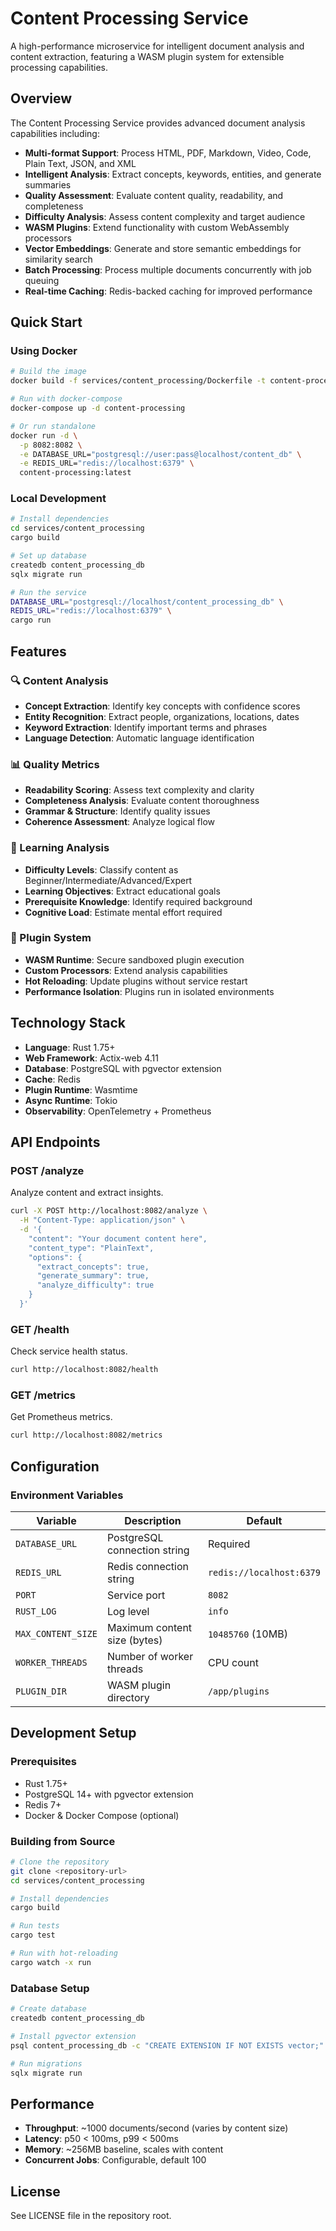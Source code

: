 # Content Processing Service

A high-performance microservice for intelligent document analysis and content extraction, featuring a WASM plugin system for extensible processing capabilities.

## Overview

The Content Processing Service provides advanced document analysis capabilities including:

- **Multi-format Support**: Process HTML, PDF, Markdown, Video, Code, Plain Text, JSON, and XML
- **Intelligent Analysis**: Extract concepts, keywords, entities, and generate summaries
- **Quality Assessment**: Evaluate content quality, readability, and completeness
- **Difficulty Analysis**: Assess content complexity and target audience
- **WASM Plugins**: Extend functionality with custom WebAssembly processors
- **Vector Embeddings**: Generate and store semantic embeddings for similarity search
- **Batch Processing**: Process multiple documents concurrently with job queuing
- **Real-time Caching**: Redis-backed caching for improved performance

## Quick Start

### Using Docker

```bash
# Build the image
docker build -f services/content_processing/Dockerfile -t content-processing:latest .

# Run with docker-compose
docker-compose up -d content-processing

# Or run standalone
docker run -d \
  -p 8082:8082 \
  -e DATABASE_URL="postgresql://user:pass@localhost/content_db" \
  -e REDIS_URL="redis://localhost:6379" \
  content-processing:latest
```

### Local Development

```bash
# Install dependencies
cd services/content_processing
cargo build

# Set up database
createdb content_processing_db
sqlx migrate run

# Run the service
DATABASE_URL="postgresql://localhost/content_processing_db" \
REDIS_URL="redis://localhost:6379" \
cargo run
```

## Features

### 🔍 Content Analysis
- **Concept Extraction**: Identify key concepts with confidence scores
- **Entity Recognition**: Extract people, organizations, locations, dates
- **Keyword Extraction**: Identify important terms and phrases
- **Language Detection**: Automatic language identification

### 📊 Quality Metrics
- **Readability Scoring**: Assess text complexity and clarity
- **Completeness Analysis**: Evaluate content thoroughness
- **Grammar & Structure**: Identify quality issues
- **Coherence Assessment**: Analyze logical flow

### 🎯 Learning Analysis
- **Difficulty Levels**: Classify content as Beginner/Intermediate/Advanced/Expert
- **Learning Objectives**: Extract educational goals
- **Prerequisite Knowledge**: Identify required background
- **Cognitive Load**: Estimate mental effort required

### 🔌 Plugin System
- **WASM Runtime**: Secure sandboxed plugin execution
- **Custom Processors**: Extend analysis capabilities
- **Hot Reloading**: Update plugins without service restart
- **Performance Isolation**: Plugins run in isolated environments

## Technology Stack

- **Language**: Rust 1.75+
- **Web Framework**: Actix-web 4.11
- **Database**: PostgreSQL with pgvector extension
- **Cache**: Redis
- **Plugin Runtime**: Wasmtime
- **Async Runtime**: Tokio
- **Observability**: OpenTelemetry + Prometheus

## API Endpoints

### POST /analyze
Analyze content and extract insights.

```bash
curl -X POST http://localhost:8082/analyze \
  -H "Content-Type: application/json" \
  -d '{
    "content": "Your document content here",
    "content_type": "PlainText",
    "options": {
      "extract_concepts": true,
      "generate_summary": true,
      "analyze_difficulty": true
    }
  }'
```

### GET /health
Check service health status.

```bash
curl http://localhost:8082/health
```

### GET /metrics
Get Prometheus metrics.

```bash
curl http://localhost:8082/metrics
```

## Configuration

### Environment Variables

| Variable | Description | Default |
|----------|-------------|---------|
| `DATABASE_URL` | PostgreSQL connection string | Required |
| `REDIS_URL` | Redis connection string | `redis://localhost:6379` |
| `PORT` | Service port | `8082` |
| `RUST_LOG` | Log level | `info` |
| `MAX_CONTENT_SIZE` | Maximum content size (bytes) | `10485760` (10MB) |
| `WORKER_THREADS` | Number of worker threads | CPU count |
| `PLUGIN_DIR` | WASM plugin directory | `/app/plugins` |

## Development Setup

### Prerequisites

- Rust 1.75+
- PostgreSQL 14+ with pgvector extension
- Redis 7+
- Docker & Docker Compose (optional)

### Building from Source

```bash
# Clone the repository
git clone <repository-url>
cd services/content_processing

# Install dependencies
cargo build

# Run tests
cargo test

# Run with hot-reloading
cargo watch -x run
```

### Database Setup

```bash
# Create database
createdb content_processing_db

# Install pgvector extension
psql content_processing_db -c "CREATE EXTENSION IF NOT EXISTS vector;"

# Run migrations
sqlx migrate run
```

## Performance

- **Throughput**: ~1000 documents/second (varies by content size)
- **Latency**: p50 < 100ms, p99 < 500ms
- **Memory**: ~256MB baseline, scales with content
- **Concurrent Jobs**: Configurable, default 100

## License

See LICENSE file in the repository root.